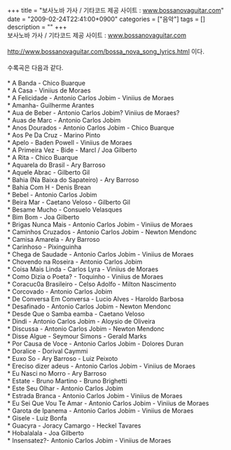 +++
title = "보사노바 가사 / 기타코드 제공 사이트 : www.bossanovaguitar.com"
date = "2009-02-24T22:41:00+0900"
categories = ["음악"]
tags = []
description = ""
+++
<span class="copyright_entry" style="display:block;" title="보사노바 가사 / 기타코드 제공 사이트 : www.bossanovaguitar.com@@**@@http://shed.egloos.com/1875421"></span>보사노바 가사 / 기타코드 제공 사이트 : www.bossanovaguitar.com
<br>&nbsp;&nbsp; &nbsp;
<br>http://www.bossanovaguitar.com/bossa_nova_song_lyrics.html 이다.
<br>
<br>수록곡은 다음과 같다.
<br>
<br>* A Banda - Chico Buarque
<br>* A Casa - Viniius de Moraes
<br>* A Felicidade - Antonio Carlos Jobim - Viniius de Moraes
<br>* Amanha- Guilherme Arantes
<br>* Aua de Beber - Antonio Carlos Jobim? Viniius de Moraes?
<br>* Auas de Marc - Antonio Carlos Jobim
<br>* Anos Dourados - Antonio Carlos Jobim - Chico Buarque
<br>* Aos Pe Da Cruz - Marino Pinto
<br>* Apelo - Baden Powell - Viniius de Moraes
<br>* A Primeira Vez - Bide - Marcl / Joa Gilberto
<br>* A Rita - Chico Buarque
<br>* Aquarela do Brasil - Ary Barroso
<br>* Aquele Abrac - Gilberto Gil
<br>* Bahia (Na Baixa do Sapateiro) - Ary Barroso
<br>* Bahia Com H - Denis Brean
<br>* Bebel - Antonio Carlos Jobim
<br>* Beira Mar - Caetano Veloso - Gilberto Gil
<br>* Besame Mucho - Consuelo Velasques
<br>* Bim Bom - Joa Gilberto
<br>* Brigas Nunca Mais - Antonio Carlos Jobim - Viniius de Moraes
<br>* Caminhos Cruzados - Antonio Carlos Jobim - Newton Mendonc
<br>* Camisa Amarela - Ary Barroso
<br>* Carinhoso - Pixinguinha
<br>* Chega de Saudade - Antonio Carlos Jobim - Viniius de Moraes
<br>* Chovendo na Roseira - Antonio Carlos Jobim
<br>* Coisa Mais Linda - Carlos Lyra - Viniius de Moraes
<br>* Como Dizia o Poeta? - Toquinho - Viniius de Moraes
<br>* Coracuc0a Brasileiro - Celso Adolfo - Milton Nascimento
<br>* Corcovado - Antonio Carlos Jobim
<br>* De Conversa Em Conversa - Lucio Alves - Haroldo Barbosa
<br>* Desafinado - Antonio Carlos Jobim - Newton Mendonc
<br>* Desde Que o Samba eamba - Caetano Veloso
<br>* Dindi - Antonio Carlos Jobim - Aloysio de Oliveira
<br>* Discussa - Antonio Carlos Jobim - Newton Mendonc
<br>* Disse Algue - Seymour Simons - Gerald Marks
<br>* Por Causa de Voce - Antonio Carlos Jobim - Dolores Duran
<br>* Doralice - Dorival Caymmi
<br>* Euxo So - Ary Barroso - Luiz Peixoto
<br>* Ereciso dizer adeus - Antonio Carlos Jobim - Viniius de Moraes
<br>* Eu Nasci no Morro - Ary Barroso
<br>* Estate - Bruno Martino - Bruno Brighetti
<br>* Este Seu Olhar - Antonio Carlos Jobim
<br>* Estrada Branca - Antonio Carlos Jobim - Viniius de Moraes
<br>* Eu Sei Que Vou Te Amar - Antonio Carlos Jobim - Viniius de Moraes
<br>* Garota de Ipanema - Antonio Carlos Jobim - Viniius de Moraes
<br>* Gisele - Luiz Bonfa
<br>* Guacyra - Joracy Camargo - Heckel Tavares
<br>* Hobalalala - Joa Gilberto
<br>* Insensatez?- Antonio Carlos Jobim - Viniius de Moraes 
<!--
       <rdf:RDF xmlns:rdf="http://www.w3.org/1999/02/22-rdf-syntax-ns#"
		    xmlns:dc="http://purl.org/dc/elements/1.1/"
		    xmlns:trackback="http://madskills.com/public/xml/rss/module/trackback/">
       <rdf:Description
	        rdf:about="http://shed.egloos.com/1875421"
	        dc:identifier="http://shed.egloos.com/1875421"
	        dc:title="보사노바 가사 / 기타코드 제공 사이트 : www.bossanovaguitar.com"
	        trackback:ping="http://shed.egloos.com/tb/1875421"/>
       </rdf:RDF>
       -->

<ul></ul>